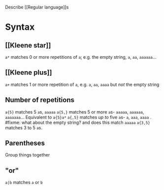 Describe [[Regular language]]s

# Syntax
## [[Kleene star]]
`a*` matches 0 or more repetitions of `a`; e.g. the empty string, `a`, `aa`, `aaaaaa`...
## [[Kleene plus]]
 `a+` matches 1 or more repetition of `a`, e.g. `a`, `aa`, `aaaa` but *not* the empty string
## Number of repetitions
`a{5}` matches 5 `a`s, `aaaaa`
`a{5,}` matches 5 or more `a`s- `aaaaa`, `aaaaaa`, `aaaaaaa`... Equivalent to `a{5}a*`
 `a{,5}` matches *up to* five `a`s- `a`, `aaa`, `aaaa` . #fixme: what about the empty string? and does this match `aaaaa`
 `a{3,5}` matches 3 to 5 `a`s.
## Parentheses
Group things together
## "or"
`a|b` matches `a` or `b`
